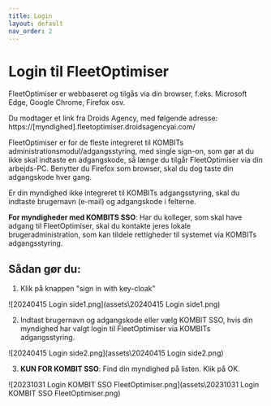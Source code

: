 ```yaml
---
title: Login
layout: default
nav_order: 2
---
```

# Login til FleetOptimiser #
FleetOptimiser er webbaseret og tilgås via din browser, f.eks. Microsoft Edge, Google Chrome, Firefox osv.

Du modtager et link fra Droids Agency, med følgende adresse: https://[myndighed].fleetoptimiser.droidsagencyai.com/

FleetOptimiser er for de fleste integreret til KOMBITs administrationsmodul/adgangsstyring, med single sign-on, som gør at du ikke skal indtaste en adgangskode, 
så længe du tilgår FleetOptimiser via din arbejds-PC. Benytter du Firefox som browser, skal du dog taste din adgangskode hver gang.

Er din myndighed ikke integreret til KOMBITs adgangsstyring, skal du indtaste brugernavn (e-mail) og adgangskode i felterne.

**For myndigheder med KOMBITS SSO**: Har du kolleger, som skal have adgang til FleetOptimiser, skal du kontakte jeres lokale brugeradministration, som kan tildele rettigheder til systemet via KOMBITs adgangsstyring.

## Sådan gør du: ##
1. Klik på knappen "sign in with key-cloak"

![20240415 Login side1.png](assets\20240415 Login side1.png)

2. Indtast brugernavn og adgangskode eller vælg KOMBIT SSO, hvis din myndighed har valgt login til FleetOptimiser via KOMBITs adgangsstyring.

![20240415 Login side2.png](assets\20240415 Login side2.png)

3. **KUN FOR KOMBIT SSO**: Find din myndighed på listen. Klik på OK.

![20231031 Login KOMBIT SSO FleetOptimiser.png](assets\20231031 Login KOMBIT SSO FleetOptimiser.png)

